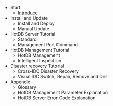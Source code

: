 * Start
  * [Introduce](en/README.md)
* Install and Update
  * Install and Deploy
  * Manual Update
* HotDB Server Tutorial
  * Standard
  * Management Port Command
* HotDB Management Tutorial
  * HotDB Management
  * Intelligent Inspection
* Disaster recovery Tutorial
  * Cross-IDC Disaster Recovery
  * Visual IDC Switch, Repair, Remove and Drill
* Appendix
  * Glossary
  * HotDB Management Parameter Explanation
  * HotDB Server Error Code Explanation
